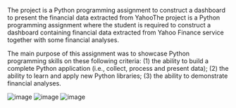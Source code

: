 The project is a Python programming assignment to construct a dashboard to present the financial data extracted from YahooThe project is a Python programming assignment where the student is required to construct a dashboard containing financial data extracted from Yahoo Finance service together with some financial analyses.

The main purpose of this assignment was to showcase Python programming skills on these following criteria: (1) the ability to build a complete Python application (i.e., collect, process and present data); (2) the ability to learn and apply new Python libraries; (3) the ability to demonstrate financial analyses.

![image](https://user-images.githubusercontent.com/116012520/209799316-9b73ce4e-0d39-4262-bc62-dc75657ab3eb.png)
![image](https://user-images.githubusercontent.com/116012520/209799367-67947e51-fdcc-4a1b-a15b-24c655d0c203.png)
![image](https://user-images.githubusercontent.com/116012520/209799720-fdf1c1b8-6d2e-405c-a462-3fe7a4a9df31.png)
